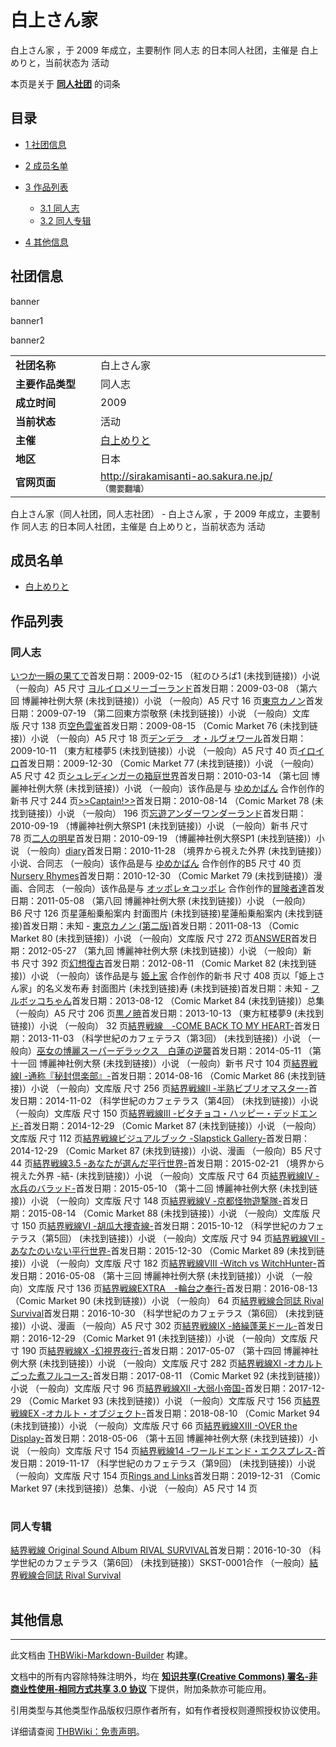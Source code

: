 # 白上さん家

<!-- source html: G:\repos\THBWiki-Markdown-Builder\THBWikiMarkdown\Temp\main\d\d4\ns0%3A%E7%99%BD%E4%B8%8A%E3%81%95%E3%82%93%E5%AE%B6.html -->

白上さん家 ，于 2009 年成立，主要制作 同人志 的日本同人社团，主催是 白上めりと，当前状态为 活动

本页是关于 **[同人社团](./同人社团.md#同人社团)** 的词条

## 目录

- [1 社团信息](#社团信息)
- [2 成员名单](#成员名单)
- [3 作品列表](#作品列表)

  - [3.1 同人志](#同人志)
  - [3.2 同人专辑](#同人专辑)



- [4 其他信息](#其他信息)





## 社团信息



  
banner
  


[](./文件-白上さん家banner1.png.md)

banner1


[](./文件-白上さん家banner2.png.md)
banner2





<table><tbody><tr><td style="width:120px"><b>社团名称</b></td><td style="min-width:300px"> 白上さん家 </td></tr><tr><td><b>主要作品类型</b></td><td>同人志</td></tr><tr><td><b>成立时间</b></td><td>2009</td></tr><tr><td><b>当前状态</b></td><td>活动</td></tr><tr><td><b>主催</b></td><td> <a href="./白上めりと.md" title="白上めりと">白上めりと</a> </td></tr><tr><td><b>地区</b></td><td>日本</td></tr><tr><td><b>官网页面</b></td><td><a rel="nofollow" class="external free" href="http://sirakamisanti-ao.sakura.ne.jp/">http://sirakamisanti-ao.sakura.ne.jp/</a> <span style="font-family: sans-serif; cursor: default; color:#555; font-size: 0.8em; bottom: 0.1em; font-weight: bold;" title="连接到需要翻墙网页">（需要翻墙）</span></td></tr></tbody></table>

白上さん家（同人社团，同人志社团） - 白上さん家 ，于 2009 年成立，主要制作 同人志 的日本同人社团，主催是 白上めりと，当前状态为 活动

## 成员名单
- [白上めりと](./白上めりと.md)


## 作品列表

### 同人志
[](./いつか一瞬の果てで.md)[いつか一瞬の果てで](./いつか一瞬の果てで.md)首发日期：2009-02-15 （紅のひろば1 (未找到链接)）小说 （一般向）A5&#160;尺寸 [](./ヨルイロメリーゴーランド.md)[ヨルイロメリーゴーランド](./ヨルイロメリーゴーランド.md)首发日期：2009-03-08 （第六回 博麗神社例大祭 (未找到链接)）小说 （一般向）A5&#160;尺寸 16&#160;页[](./東京カノン.md)[東京カノン](./東京カノン.md)首发日期：2009-07-19 （第二回東方崇敬祭 (未找到链接)）小说 （一般向）文库版&#160;尺寸 138&#160;页[](./空色雲雀.md)[空色雲雀](./空色雲雀.md)首发日期：2009-08-15 （Comic Market 76 (未找到链接)）小说 （一般向）A5&#160;尺寸 18&#160;页[](./デンデラ_オ・ルヴォワール.md)[デンデラ　オ・ルヴォワール](./デンデラ_オ・ルヴォワール.md)首发日期：2009-10-11 （東方紅楼夢5 (未找到链接)）小说 （一般向）A5&#160;尺寸 40&#160;页[](./イロイロ.md)[イロイロ](./イロイロ.md)首发日期：2009-12-30 （Comic Market 77 (未找到链接)）小说 （一般向）A5&#160;尺寸 42&#160;页[](./シュレディンガーの箱庭世界.md)[シュレディンガーの箱庭世界](./シュレディンガーの箱庭世界.md)首发日期：2010-03-14 （第七回 博麗神社例大祭 (未找到链接)）小说 （一般向）该作品是与 [ゆめかばん](./ゆめかばん.md) 合作创作的新书&#160;尺寸 244&#160;页[](./＞＞Captain!＞＞.md)[&gt;&gt;Captain!&gt;&gt;](./＞＞Captain!＞＞.md)首发日期：2010-08-14 （Comic Market 78 (未找到链接)）小说 （一般向） 196&#160;页[](./忘遊アンダーワンダーランド.md)[忘遊アンダーワンダーランド](./忘遊アンダーワンダーランド.md)首发日期：2010-09-19 （博麗神社例大祭SP1 (未找到链接)）小说 （一般向）新书&#160;尺寸 78&#160;页[](./二人の明星.md)[二人の明星](./二人の明星.md)首发日期：2010-09-19 （博麗神社例大祭SP1 (未找到链接)）小说 （一般向）[](./diary（白上さん家）.md)[diary](./diary（白上さん家）.md)首发日期：2010-11-28 （境界から視えた外界 (未找到链接)）小说、​合同志 （一般向）该作品是与 [ゆめかばん](./ゆめかばん.md) 合作创作的B5&#160;尺寸 40&#160;页[](./Nursery_Rhymes.md)[Nursery Rhymes](./Nursery_Rhymes.md)首发日期：2010-12-30 （Comic Market 79 (未找到链接)）漫画、​合同志 （一般向）该作品是与 [オッポレ☆コッポレ](./オッポレ☆コッポレ.md) 合作创作的[](./冒険者達.md)[冒険者達](./冒険者達.md)首发日期：2011-05-08 （第八回 博麗神社例大祭 (未找到链接)）小说 （一般向）B6&#160;尺寸 126&#160;页星蓮船乗船案内 封面图片 (未找到链接)星蓮船乗船案内 (未找到链接)首发日期：未知 - [](./東京カノン_(第二版).md)[東京カノン (第二版)](./東京カノン_(第二版).md)首发日期：2011-08-13 （Comic Market 80 (未找到链接)）小说 （一般向）文库版&#160;尺寸 272&#160;页[](./ANSWER（白上さん家）.md)[ANSWER](./ANSWER（白上さん家）.md)首发日期：2012-05-27 （第九回 博麗神社例大祭 (未找到链接)）小说 （一般向）新书&#160;尺寸 392&#160;页[](./幻想復古.md)[幻想復古](./幻想復古.md)首发日期：2012-08-11 （Comic Market 82 (未找到链接)）小说 （一般向）该作品是与 [姫上家](./姫上家.md) 合作创作的新书&#160;尺寸 408&#160;页以「姫上さん家」的名义发布寿 封面图片 (未找到链接)寿 (未找到链接)首发日期：未知 - [](./フルボッコちゃん.md)[フルボッコちゃん](./フルボッコちゃん.md)首发日期：2013-08-12 （Comic Market 84 (未找到链接)）总集 （一般向）A5&#160;尺寸 206&#160;页[](./黒ノ暁.md)[黒ノ暁](./黒ノ暁.md)首发日期：2013-10-13 （東方紅楼夢9 (未找到链接)）小说 （一般向） 32&#160;页[](./結界戦線_-COME_BACK_TO_MY_HEART-.md)[結界戦線　-COME BACK TO MY HEART-](./結界戦線_-COME_BACK_TO_MY_HEART-.md)首发日期：2013-11-03 （科学世紀のカフェテラス（第3回） (未找到链接)）小说 （一般向）[](./巫女の博麗スーパーデラックス_白蓮の逆襲.md)[巫女の博麗スーパーデラックス　白蓮の逆襲](./巫女の博麗スーパーデラックス_白蓮の逆襲.md)首发日期：2014-05-11 （第十一回 博麗神社例大祭 (未找到链接)）小说 （一般向）新书&#160;尺寸 104&#160;页[](./結界戦線Ⅰ_-通称『秘封倶楽部』-.md)[結界戦線Ⅰ -通称『秘封倶楽部』-](./結界戦線Ⅰ_-通称『秘封倶楽部』-.md)首发日期：2014-08-16 （Comic Market 86 (未找到链接)）小说 （一般向）文库版&#160;尺寸 256&#160;页[](./結界戦線Ⅱ_-半熟ビブリオマスター-.md)[結界戦線Ⅱ -半熟ビブリオマスター-](./結界戦線Ⅱ_-半熟ビブリオマスター-.md)首发日期：2014-11-02 （科学世紀のカフェテラス（第4回） (未找到链接)）小说 （一般向）文库版&#160;尺寸 150&#160;页[](./結界戦線Ⅲ_-ビタチョコ・ハッピー・デッドエンド-.md)[結界戦線Ⅲ -ビタチョコ・ハッピー・デッドエンド-](./結界戦線Ⅲ_-ビタチョコ・ハッピー・デッドエンド-.md)首发日期：2014-12-29 （Comic Market 87 (未找到链接)）小说 （一般向）文库版&#160;尺寸 112&#160;页[](./結界戦線ビジュアルブック-Slapstick_Gallery-.md)[結界戦線ビジュアルブック -Slapstick Gallery-](./結界戦線ビジュアルブック-Slapstick_Gallery-.md)首发日期：2014-12-29 （Comic Market 87 (未找到链接)）小说、​漫画 （一般向）B5&#160;尺寸 44&#160;页[](./結界戦線3.5_-あなたが選んだ平行世界-.md)[結界戦線3.5 -あなたが選んだ平行世界-](./結界戦線3.5_-あなたが選んだ平行世界-.md)首发日期：2015-02-21 （境界から視えた外界 -結- (未找到链接)）小说 （一般向）文库版&#160;尺寸 64&#160;页[](./結界戦線Ⅳ_-水兵のバラッド-.md)[結界戦線Ⅳ -水兵のバラッド-](./結界戦線Ⅳ_-水兵のバラッド-.md)首发日期：2015-05-10 （第十二回 博麗神社例大祭 (未找到链接)）小说 （一般向）文库版&#160;尺寸 148&#160;页[](./結界戦線Ⅴ_-京都怪物遊撃隊-.md)[結界戦線Ⅴ -京都怪物遊撃隊-](./結界戦線Ⅴ_-京都怪物遊撃隊-.md)首发日期：2015-08-14 （Comic Market 88 (未找到链接)）小说 （一般向）文库版&#160;尺寸 150&#160;页[](./結界戦線Ⅵ_-胡瓜大捜査線-.md)[結界戦線Ⅵ -胡瓜大捜査線-](./結界戦線Ⅵ_-胡瓜大捜査線-.md)首发日期：2015-10-12 （科学世紀のカフェテラス（第5回） (未找到链接)）小说 （一般向）文库版&#160;尺寸 94&#160;页[](./結界戦線Ⅶ_-あなたのいない平行世界-.md)[結界戦線Ⅶ -あなたのいない平行世界-](./結界戦線Ⅶ_-あなたのいない平行世界-.md)首发日期：2015-12-30 （Comic Market 89 (未找到链接)）小说 （一般向）文库版&#160;尺寸 182&#160;页[](./結界戦線Ⅷ_-Witch_vs_WitchHunter-.md)[結界戦線Ⅷ -Witch vs WitchHunter-](./結界戦線Ⅷ_-Witch_vs_WitchHunter-.md)首发日期：2016-05-08 （第十三回 博麗神社例大祭 (未找到链接)）小说 （一般向）文库版&#160;尺寸 136&#160;页[](./結界戦線EXTRA_-輪台之奉行-.md)[結界戦線EXTRA　-輪台之奉行-](./結界戦線EXTRA_-輪台之奉行-.md)首发日期：2016-08-13 （Comic Market 90 (未找到链接)）小说 （一般向） 64&#160;页[](./結界戦線合同誌_Rival_Survival.md)[結界戦線合同誌 Rival Survival](./結界戦線合同誌_Rival_Survival.md)首发日期：2016-10-30 （科学世紀のカフェテラス（第6回） (未找到链接)）小说、​漫画 （一般向）A5&#160;尺寸 302&#160;页[](./結界戦線Ⅸ_-絡繰蓬莱ドール-.md)[結界戦線Ⅸ -絡繰蓬莱ドール-](./結界戦線Ⅸ_-絡繰蓬莱ドール-.md)首发日期：2016-12-29 （Comic Market 91 (未找到链接)）小说 （一般向）文库版&#160;尺寸 190&#160;页[](./結界戦線Ⅹ_-幻視界夜行-.md)[結界戦線Ⅹ -幻視界夜行-](./結界戦線Ⅹ_-幻視界夜行-.md)首发日期：2017-05-07 （第十四回 博麗神社例大祭 (未找到链接)）小说 （一般向）文库版&#160;尺寸 282&#160;页[](./結界戦線Ⅺ_-オカルトごった煮フルコース-.md)[結界戦線Ⅺ -オカルトごった煮フルコース-](./結界戦線Ⅺ_-オカルトごった煮フルコース-.md)首发日期：2017-08-11 （Comic Market 92 (未找到链接)）小说 （一般向）文库版&#160;尺寸 96&#160;页[](./結界戦線Ⅻ_-大弱小帝国-.md)[結界戦線Ⅻ -大弱小帝国-](./結界戦線Ⅻ_-大弱小帝国-.md)首发日期：2017-12-29 （Comic Market 93 (未找到链接)）小说 （一般向）文库版&#160;尺寸 156&#160;页[](./結界戦線EX_-オカルト・オブジェクト-.md)[結界戦線EX -オカルト・オブジェクト-](./結界戦線EX_-オカルト・オブジェクト-.md)首发日期：2018-08-10 （Comic Market 94 (未找到链接)）小说 （一般向）文库版&#160;尺寸 66&#160;页[](./結界戦線XIII_-OVER_the_Display-.md)[結界戦線XIII -OVER the Display-](./結界戦線XIII_-OVER_the_Display-.md)首发日期：2018-05-06 （第十五回 博麗神社例大祭 (未找到链接)）小说 （一般向）文库版&#160;尺寸 154&#160;页[](./結界戦線14_-ワールドエンド・エクスプレス-.md)[結界戦線14 -ワールドエンド・エクスプレス-](./結界戦線14_-ワールドエンド・エクスプレス-.md)首发日期：2019-11-17 （科学世紀のカフェテラス（第9回） (未找到链接)）小说 （一般向）文库版&#160;尺寸 154&#160;页[](./Rings_and_Links.md)[Rings and Links](./Rings_and_Links.md)首发日期：2019-12-31 （Comic Market 97 (未找到链接)）总集、​小说 （一般向）A5&#160;尺寸 14&#160;页
<table><style data-mw-deduplicate="TemplateStyles:r686458">.mw-parser-output .simple_work{display:grid;min-height:calc(120px + 0.5rem);grid-template-columns:calc(120px + 0.5rem)1fr;grid-template-rows:auto 1fr;grid-template-areas:"cover title""cover props";overflow:hidden}.mw-parser-output .simple_work-cover{grid-area:cover;align-self:center;justify-self:center;overflow:hidden;max-width:100%;max-height:100%;padding:0.25rem;word-break:break-all}.mw-parser-output .simple_work-cover a.new{display:block;text-align:center;padding:0.25rem}.mw-parser-output .simple_work-title{grid-area:title;margin-top:0.25rem;padding-left:0.25rem;font-weight:bold}.mw-parser-output .simple_work-props{grid-area:props;padding-left:0.25rem}.mw-parser-output .simple_work-prop{margin:0.125rem 0}</style>

<link rel="mw-deduplicated-inline-style" href="mw-data:TemplateStyles:r686458">

<link rel="mw-deduplicated-inline-style" href="mw-data:TemplateStyles:r686458">

<link rel="mw-deduplicated-inline-style" href="mw-data:TemplateStyles:r686458">

<link rel="mw-deduplicated-inline-style" href="mw-data:TemplateStyles:r686458">

<link rel="mw-deduplicated-inline-style" href="mw-data:TemplateStyles:r686458">

<link rel="mw-deduplicated-inline-style" href="mw-data:TemplateStyles:r686458">

<link rel="mw-deduplicated-inline-style" href="mw-data:TemplateStyles:r686458">

<link rel="mw-deduplicated-inline-style" href="mw-data:TemplateStyles:r686458">

<link rel="mw-deduplicated-inline-style" href="mw-data:TemplateStyles:r686458">

<link rel="mw-deduplicated-inline-style" href="mw-data:TemplateStyles:r686458">

<link rel="mw-deduplicated-inline-style" href="mw-data:TemplateStyles:r686458">

<link rel="mw-deduplicated-inline-style" href="mw-data:TemplateStyles:r686458">

<link rel="mw-deduplicated-inline-style" href="mw-data:TemplateStyles:r686458">
<link rel="mw-deduplicated-inline-style" href="mw-data:TemplateStyles:r686458">

<link rel="mw-deduplicated-inline-style" href="mw-data:TemplateStyles:r686458">

<link rel="mw-deduplicated-inline-style" href="mw-data:TemplateStyles:r686458">

<link rel="mw-deduplicated-inline-style" href="mw-data:TemplateStyles:r686458">
<link rel="mw-deduplicated-inline-style" href="mw-data:TemplateStyles:r686458">

<link rel="mw-deduplicated-inline-style" href="mw-data:TemplateStyles:r686458">

<link rel="mw-deduplicated-inline-style" href="mw-data:TemplateStyles:r686458">

<link rel="mw-deduplicated-inline-style" href="mw-data:TemplateStyles:r686458">

<link rel="mw-deduplicated-inline-style" href="mw-data:TemplateStyles:r686458">

<link rel="mw-deduplicated-inline-style" href="mw-data:TemplateStyles:r686458">

<link rel="mw-deduplicated-inline-style" href="mw-data:TemplateStyles:r686458">

<link rel="mw-deduplicated-inline-style" href="mw-data:TemplateStyles:r686458">

<link rel="mw-deduplicated-inline-style" href="mw-data:TemplateStyles:r686458">

<link rel="mw-deduplicated-inline-style" href="mw-data:TemplateStyles:r686458">

<link rel="mw-deduplicated-inline-style" href="mw-data:TemplateStyles:r686458">

<link rel="mw-deduplicated-inline-style" href="mw-data:TemplateStyles:r686458">

<link rel="mw-deduplicated-inline-style" href="mw-data:TemplateStyles:r686458">

<link rel="mw-deduplicated-inline-style" href="mw-data:TemplateStyles:r686458">

<link rel="mw-deduplicated-inline-style" href="mw-data:TemplateStyles:r686458">

<link rel="mw-deduplicated-inline-style" href="mw-data:TemplateStyles:r686458">

<link rel="mw-deduplicated-inline-style" href="mw-data:TemplateStyles:r686458">

<link rel="mw-deduplicated-inline-style" href="mw-data:TemplateStyles:r686458">

<link rel="mw-deduplicated-inline-style" href="mw-data:TemplateStyles:r686458">

<link rel="mw-deduplicated-inline-style" href="mw-data:TemplateStyles:r686458">

<link rel="mw-deduplicated-inline-style" href="mw-data:TemplateStyles:r686458">

<link rel="mw-deduplicated-inline-style" href="mw-data:TemplateStyles:r686458">

<link rel="mw-deduplicated-inline-style" href="mw-data:TemplateStyles:r686458">

<link rel="mw-deduplicated-inline-style" href="mw-data:TemplateStyles:r686458">
</table>



### 同人专辑
[](./結界戦線_Original_Sound_Album_RIVAL_SURVIVAL.md)[結界戦線 Original Sound Album RIVAL SURVIVAL](./結界戦線_Original_Sound_Album_RIVAL_SURVIVAL.md)首发日期：2016-10-30 （科学世紀のカフェテラス（第6回） (未找到链接)）SKST-0001合作 （一般向）[結界戦線合同誌 Rival Survival](./結界戦線合同誌_Rival_Survival.md)
<table><link rel="mw-deduplicated-inline-style" href="mw-data:TemplateStyles:r686458">
</table>



## 其他信息




---

此文档由 [THBWiki-Markdown-Builder](https://github.com/Delsin-Yu/THBWiki-Markdown-Builder) 构建。

文档中的所有内容除特殊注明外，均在 [**知识共享(Creative Commons) 署名-非商业性使用-相同方式共享 3.0 协议**](https://creativecommons.org/licenses/by-sa/3.0/deed.zh-hans) 下提供，附加条款亦可能应用。

引用类型与其他类型作品版权归原作者所有，如有作者授权则遵照授权协议使用。

详细请查阅 [THBWiki：免责声明](https://thbwiki.cc/THBWiki:%E5%85%8D%E8%B4%A3%E5%A3%B0%E6%98%8E)。

